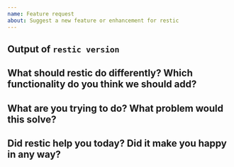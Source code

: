 ```yaml
---
name: Feature request
about: Suggest a new feature or enhancement for restic
---
```


<!--

Welcome! - We kindly ask that you:

  1. Fill out the issue template below - not doing so needs a good reason.
  2. Use the forum if you have a question rather than a bug or feature request.

The forum is at: https://forum.restic.net

The forum is a better place for questions about restic or general suggestions
and topics, e.g. usage or documentation questions! This issue tracker is mainly
for tracking bugs and feature requests directly relating to the development of
the software itself, rather than the project.

Thanks for understanding, and for contributing to the project!

-->


Output of `restic version`
--------------------------

<!--
Please add the version of restic you're currently using here, this helps us
later to see what has changed in restic when we revisit this issue after some
time.
-->

What should restic do differently? Which functionality do you think we should add?
----------------------------------------------------------------------------------

<!--
Please describe the feature you'd like us to add here.
-->


What are you trying to do? What problem would this solve?
---------------------------------------------------------

<!--
This section should contain a brief description what you're trying to do, which
would be possible after implementing the new feature.
-->

Did restic help you today? Did it make you happy in any way?
------------------------------------------------------------

<!--
Answering this question is not required, but if you have anything positive to share, please do so here!
Sometimes we get tired of reading bug reports all day and a little positive end note does wonders.
Idea by Joey Hess, https://joeyh.name/blog/entry/two_holiday_stories/
-->

